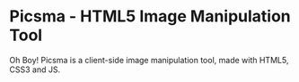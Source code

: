 Picsma - HTML5 Image Manipulation Tool
======

Oh Boy! Picsma is a client-side image manipulation tool, made with HTML5, CSS3 and JS.
